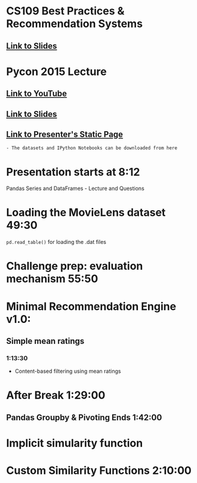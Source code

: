 # CS109 Best Practices & Recommendation Systems
## [Link to Slides](https://github.com/cs109/2015/blob/master/Lectures/13-BestPractices_Recommendations.pdf)


# Pycon 2015 Lecture
## [Link to YouTube](https://youtu.be/F6gWjOc1FUs)
## [Link to Slides](https://github.com/PyCon/2015-slides)
## [Link to Presenter's Static Page](http://unatainc.github.io/pycon2015/)
    - The datasets and IPython Notebooks can be downloaded from here
# Presentation starts at 8:12

Pandas Series and DataFrames - Lecture and Questions

# Loading the MovieLens dataset 49:30

`pd.read_table()` for loading the .dat files

# Challenge prep: evaluation mechanism 55:50

# Minimal Recommendation Engine v1.0:
## Simple mean ratings
### 1:13:30

- Content-based filtering using mean ratings

# After Break 1:29:00

## Pandas Groupby & Pivoting Ends 1:42:00

# Implicit simularity function

# Custom Similarity Functions 2:10:00